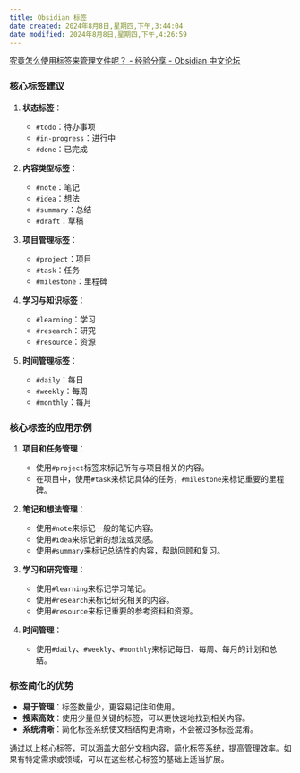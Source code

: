 ```yaml
---
title: Obsidian 标签
date created: 2024年8月8日,星期四,下午,3:44:04
date modified: 2024年8月8日,星期四,下午,4:26:59
---
```

[究竟怎么使用标签来管理文件呢？ - 经验分享 - Obsidian 中文论坛](https://forum-zh.obsidian.md/t/topic/440/8)

### 核心标签建议

1. **状态标签**：
   - `#todo`：待办事项
   - `#in-progress`：进行中
   - `#done`：已完成

2. **内容类型标签**：
   - `#note`：笔记
   - `#idea`：想法
   - `#summary`：总结
   - `#draft`：草稿

3. **项目管理标签**：
   - `#project`：项目
   - `#task`：任务
   - `#milestone`：里程碑

4. **学习与知识标签**：
   - `#learning`：学习
   - `#research`：研究
   - `#resource`：资源

5. **时间管理标签**：
   - `#daily`：每日
   - `#weekly`：每周
   - `#monthly`：每月

### 核心标签的应用示例

1. **项目和任务管理**：
   - 使用`#project`标签来标记所有与项目相关的内容。
   - 在项目中，使用`#task`来标记具体的任务，`#milestone`来标记重要的里程碑。

2. **笔记和想法管理**：
   - 使用`#note`来标记一般的笔记内容。
   - 使用`#idea`来标记新的想法或灵感。
   - 使用`#summary`来标记总结性的内容，帮助回顾和复习。

3. **学习和研究管理**：
   - 使用`#learning`来标记学习笔记。
   - 使用`#research`来标记研究相关的内容。
   - 使用`#resource`来标记重要的参考资料和资源。

4. **时间管理**：
   - 使用`#daily`、`#weekly`、`#monthly`来标记每日、每周、每月的计划和总结。

### 标签简化的优势

- **易于管理**：标签数量少，更容易记住和使用。
- **搜索高效**：使用少量但关键的标签，可以更快速地找到相关内容。
- **系统清晰**：简化标签系统使文档结构更清晰，不会被过多标签混淆。

通过以上核心标签，可以涵盖大部分文档内容，简化标签系统，提高管理效率。如果有特定需求或领域，可以在这些核心标签的基础上适当扩展。